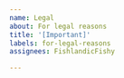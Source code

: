 ```yaml
---
name: Legal
about: For legal reasons
title: '[Important]'
labels: for-legal-reasons
assignees: FishlandicFishy

---
```



